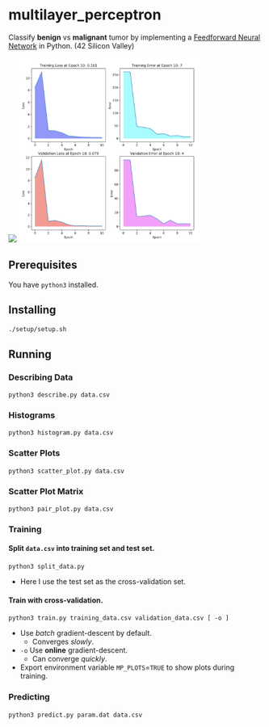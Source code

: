 # multilayer_perceptron
Classify **benign** vs **malignant** tumor by implementing a [Feedforward Neural Network](https://en.wikipedia.org/wiki/Feedforward_neural_network) in Python. (42 Silicon Valley)

<p float="left">
  <img src="https://github.com/ashih42/multilayer_perceptron/blob/master/Screenshots/pair_plot.png" width="350" />
  <img src="https://github.com/ashih42/multilayer_perceptron/blob/master/Screenshots/online.png" width="360" />
</p>

## Prerequisites

You have `python3` installed.

## Installing

```
./setup/setup.sh
```

## Running

### Describing Data
```
python3 describe.py data.csv
```

### Histograms
```
python3 histogram.py data.csv
```

### Scatter Plots
```
python3 scatter_plot.py data.csv
```

### Scatter Plot Matrix
```
python3 pair_plot.py data.csv
```

### Training

#### Split `data.csv` into **training set** and **test set**.
```
python3 split_data.py
```
* Here I use the test set as the cross-validation set.

#### Train with cross-validation.

```
python3 train.py training_data.csv validation_data.csv [ -o ]
```
* Use *batch* gradient-descent by default.
  * Converges *slowly*.
* `-o` Use **online** gradient-descent.
  * Can converge *quickly*.
* Export environment variable `MP_PLOTS`=`TRUE` to show plots during training.

### Predicting
```
python3 predict.py param.dat data.csv
```
